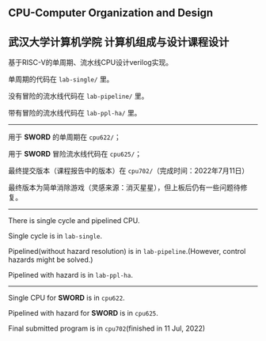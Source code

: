 ## CPU-Computer Organization and Design

## 武汉大学计算机学院 计算机组成与设计课程设计

基于RISC-V的单周期、流水线CPU设计verilog实现。

单周期的代码在 `lab-single/` 里。

没有冒险的流水线代码在 `lab-pipeline/` 里。

带有冒险的流水线代码在 `lab-ppl-ha/` 里。

---

用于 **SWORD** 的单周期在 `cpu622/`；

用于 **SWORD** 冒险流水线代码在 `cpu625/`；

最终提交版本（课程报告中的版本）在 `cpu702/`（完成时间：2022年7月11日）

最终版本为简单消除游戏（灵感来源：消灭星星），但上板后仍有一些问题待修复。

---

There is single cycle and pipelined CPU.

Single cycle is in `lab-single`.

Pipelined(without hazard resolution) is in `lab-pipeline`.(However, control hazards might be solved.)

Pipelined with hazard is in `lab-ppl-ha`.

---

Single CPU for **SWORD** is in `cpu622`.

Pipelined with hazard for **SWORD** is in `cpu625`.

Final submitted program is in `cpu702`(finished in 11 Jul, 2022)
